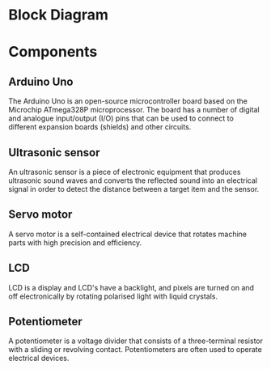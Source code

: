 # Block Diagram




# Components 

## Arduino Uno

The Arduino Uno is an open-source microcontroller board based on the Microchip ATmega328P microprocessor.  The board has a number of digital and analogue input/output (I/O) pins that can be used to connect to different expansion boards (shields) and other circuits.


## Ultrasonic sensor

An ultrasonic sensor is a piece of electronic equipment that produces ultrasonic sound waves and converts the reflected sound into an electrical signal in order to detect the distance between a target item and the sensor.


## Servo motor

A servo motor is a self-contained electrical device that rotates machine parts with high precision and efficiency.


## LCD 

LCD is a display and LCD's have a backlight, and pixels are turned on and off electronically by rotating polarised light with liquid crystals.


## Potentiometer

A potentiometer is a voltage divider that consists of a three-terminal resistor with a sliding or revolving contact. Potentiometers are often used to operate electrical devices.
